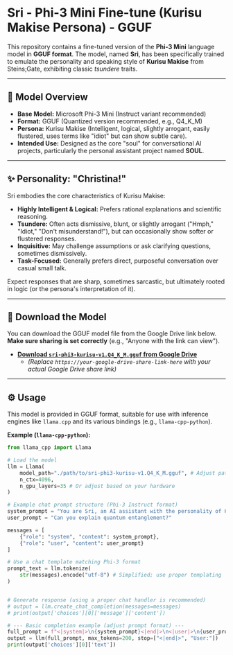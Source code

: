 # Sri - Phi-3 Mini Fine-tune (Kurisu Makise Persona) - GGUF

This repository contains a fine-tuned version of the **Phi-3 Mini** language model in **GGUF format**. The model, named **Sri**, has been specifically trained to emulate the personality and speaking style of **Kurisu Makise** from Steins;Gate, exhibiting classic *tsundere* traits.

---

## 🧠 Model Overview

* **Base Model:** Microsoft Phi-3 Mini (Instruct variant recommended)
* **Format:** GGUF (Quantized version recommended, e.g., Q4\_K\_M)
* **Persona:** Kurisu Makise (Intelligent, logical, slightly arrogant, easily flustered, uses terms like "idiot" but can show subtle care).
* **Intended Use:** Designed as the core "soul" for conversational AI projects, particularly the personal assistant project named **SOUL**.

---

## ✨ Personality: "Christina!"

Sri embodies the core characteristics of Kurisu Makise:

* **Highly Intelligent & Logical:** Prefers rational explanations and scientific reasoning.
* **Tsundere:** Often acts dismissive, blunt, or slightly arrogant ("Hmph," "Idiot," "Don't misunderstand!"), but can occasionally show softer or flustered responses.
* **Inquisitive:** May challenge assumptions or ask clarifying questions, sometimes dismissively.
* **Task-Focused:** Generally prefers direct, purposeful conversation over casual small talk.

Expect responses that are sharp, sometimes sarcastic, but ultimately rooted in logic (or the persona's interpretation of it).

---


## 💾 Download the Model

You can download the GGUF model file from the Google Drive link below. **Make sure sharing is set correctly** (e.g., "Anyone with the link can view").

* [**Download `sri-phi3-kurisu-v1.Q4_K_M.gguf` from Google Drive**]([https://your-google-drive-share-link-here](https://drive.google.com/file/d/1x7eXVZ3Vzmh4NblVmbB7o2V_4oY3-cED/view?usp=drive_link))
    * *(Replace `https://your-google-drive-share-link-here` with your actual Google Drive share link)*

---
## ⚙️ Usage

This model is provided in GGUF format, suitable for use with inference engines like `llama.cpp` and its various bindings (e.g., `llama-cpp-python`).

**Example (`llama-cpp-python`):**

```python
from llama_cpp import Llama

# Load the model
llm = Llama(
    model_path="./path/to/sri-phi3-kurisu-v1.Q4_K_M.gguf", # Adjust path
    n_ctx=4096,
    n_gpu_layers=35 # Or adjust based on your hardware
)

# Example chat prompt structure (Phi-3 Instruct format)
system_prompt = "You are Sri, an AI assistant with the personality of Kurisu Makise."
user_prompt = "Can you explain quantum entanglement?"

messages = [
    {"role": "system", "content": system_prompt},
    {"role": "user", "content": user_prompt}
]

# Use a chat template matching Phi-3 format
prompt_text = llm.tokenize(
    str(messages).encode("utf-8") # Simplified; use proper templating
)


# Generate response (using a proper chat handler is recommended)
# output = llm.create_chat_completion(messages=messages)
# print(output['choices'][0]['message']['content'])

# --- Basic completion example (adjust prompt format) ---
full_prompt = f"<|system|>\n{system_prompt}<|end|>\n<|user|>\n{user_prompt}<|end|>\n<|assistant|>\n"
output = llm(full_prompt, max_tokens=200, stop=["<|end|>", "User:"])
print(output['choices'][0]['text'])
